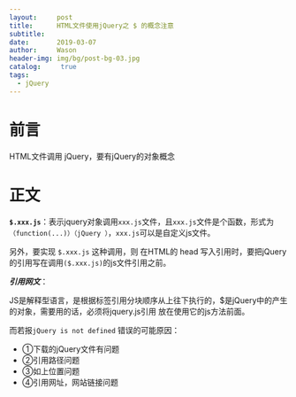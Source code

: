 ```yaml
---
layout:     post
title:      HTML文件使用jQuery之 $ 的概念注意
subtitle:   
date:       2019-03-07
author:     Wason
header-img: img/bg/post-bg-03.jpg
catalog: 	 true
tags:
  - jQuery
---
```

# 前言
HTML文件调用 jQuery，要有jQuery的对象概念

# 正文

**`$.xxx.js`**：表示jquery对象调用`xxx.js`文件，且`xxx.js`文件是个函数，形式为
`（function(...)）（jQuery ）`，`xxx.js`可以是自定义js文件。

另外，要实现 `$.xxx.js` 这种调用，则 在HTML的 head 写入引用时，要把jQuery的引用写在调用`($.xxx.js)`的js文件引用之前。

***引用网文***： 

JS是解释型语言，是根据标签引用分块顺序从上往下执行的，$是jQuery中的产生的对象，需要用的话，必须将jquery.js引用 放在使用它的js方法前面。

而若报`jQuery is not defined` 错误的可能原因：

* ①下载的jQuery文件有问题
* ②引用路径问题
* ③如上位置问题
* ④引用网址，网站链接问题
